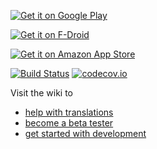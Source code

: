 [![Get it on Google Play](https://developer.android.com/images/brand/en_generic_rgb_wo_60.png)](https://play.google.com/store/apps/details?id=org.tasks)

[![Get it on F-Droid](https://f-droid.org/wiki/images/d/d3/F-Droid-button_bigger.png)](https://f-droid.org/repository/browse/?fdid=org.tasks)

[![Get it on Amazon App Store](https://images-na.ssl-images-amazon.com/images/G/01/AmazonMobileApps/amazon-apps-store-us-black.png)](https://www.amazon.com/gp/product/B00QHGTL7O/ref=mas_pm_tasks_astrid_to_do_list_clone)

[![Build Status](https://travis-ci.org/tasks/tasks.svg?branch=master)](https://travis-ci.org/tasks/tasks) [![codecov.io](http://codecov.io/github/tasks/tasks/coverage.svg?branch=master)](http://codecov.io/github/tasks/tasks?branch=master)

Visit the wiki to
* [help with translations](https://github.com/tasks/tasks/wiki/Translations)
* [become a beta tester](https://github.com/tasks/tasks/wiki/Beta-Testing)
* [get started with development](https://github.com/tasks/tasks/wiki/Getting-Started-with-Development)
